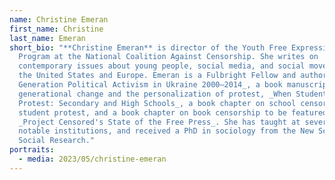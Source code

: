 ```yaml
---
name: Christine Emeran
first_name: Christine
last_name: Emeran
short_bio: "**Christine Emeran** is director of the Youth Free Expression
  Program at the National Coalition Against Censorship. She writes on
  contemporary issues about young people, social media, and social movements in
  the United States and Europe. Emeran is a Fulbright Fellow and author of _New
  Generation Political Activism in Ukraine 2000–2014_, a book manuscript on
  generational change and the personalization of protest, _When Students
  Protest: Secondary and High Schools_, a book chapter on school censorship and
  student protest, and a book chapter on book censorship to be featured in
  _Project Censored's State of the Free Press_. She has taught at several
  notable institutions, and received a PhD in sociology from the New School for
  Social Research."
portraits:
  - media: 2023/05/christine-emeran
---
```

